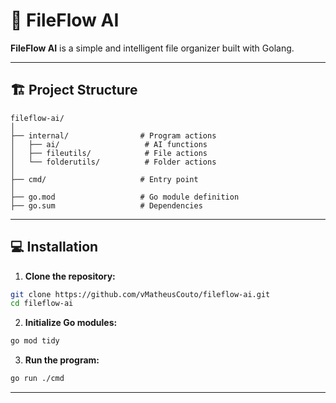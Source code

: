 
# 📂 FileFlow AI

**FileFlow AI** is a simple and intelligent file organizer built with Golang.

---

## 🏗️ Project Structure

```
fileflow-ai/
│
├── internal/                # Program actions
│   ├── ai/                   # AI functions
│   ├── fileutils/            # File actions
│   └── folderutils/          # Folder actions
│
├── cmd/                     # Entry point
│
├── go.mod                   # Go module definition
├── go.sum                   # Dependencies
```

---

## 💻 Installation

1. **Clone the repository:**
```bash
git clone https://github.com/vMatheusCouto/fileflow-ai.git
cd fileflow-ai
```

2. **Initialize Go modules:**
```bash
go mod tidy
```

3. **Run the program:**

```bash
go run ./cmd
```

---